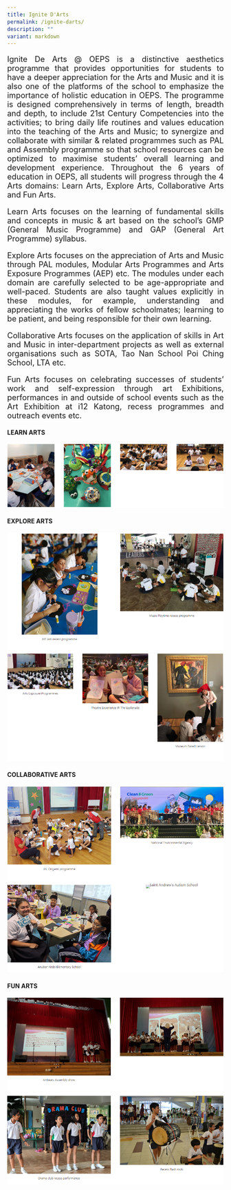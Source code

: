 ```yaml
---
title: Ignite D'Arts
permalink: /ignite-darts/
description: ""
variant: markdown
---
```

<p style="font-size:18px" align="justify">Ignite De Arts @ OEPS is a distinctive aesthetics programme that provides opportunities for students to have a deeper appreciation for the Arts and Music and it is also one of the platforms of the school to emphasize the importance of holistic education in OEPS. The programme is designed comprehensively in terms of length, breadth and depth, to include 21st Century Competencies into the activities; to bring daily life routines and values education into the teaching of the Arts and Music; to synergize and collaborate with similar &amp; related programmes such as PAL and Assembly programme so that school resources can be optimized to maximise students’ overall learning and development experience. Throughout the 6 years of education in OEPS, all students will progress through the 4 Arts domains: Learn Arts, Explore Arts, Collaborative Arts and Fun Arts.</p>

<p style="font-size:18px" align="justify">Learn Arts focuses on the learning of fundamental skills and concepts in music &amp; art based on the school’s GMP (General Music Programme) and GAP (General Art Programme) syllabus.</p>

<p style="font-size:18px" align="justify">Explore Arts focuses on the appreciation of Arts and Music through PAL modules, Modular Arts Programmes and Arts Exposure Programmes (AEP) etc. The modules under each domain are carefully selected to be age-appropriate and well-paced. Students are also taught values explicitly in these modules, for example, understanding and appreciating the works of fellow schoolmates; learning to be patient, and being responsible for their own learning.</p>

<p style="font-size:18px" align="justify">Collaborative Arts focuses on the application of skills in Art and Music in inter-department projects as well as external organisations such as SOTA, Tao Nan School Poi Ching School, LTA etc.</p>

<p style="font-size:18px" align="justify">Fun Arts focuses on celebrating successes of students’ work and self-expression through art Exhibitions, performances in and outside of school events such as the Art Exhibition at i12 Katong, recess programmes and outreach events etc.</p>


<h4><strong>LEARN ARTS</strong></h4>
<img src="/images/darts1.png">
<h4><strong>EXPLORE ARTS</strong></h4>
<img src="/images/darts2.png">
<img src="/images/darts3.png">
<h4><strong>COLLABORATIVE ARTS</strong></h4>
<img src="/images/darts4.png">
<h4><strong>FUN ARTS</strong></h4>
<img src="/images/darts5.png">